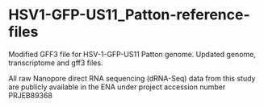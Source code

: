 # HSV1-GFP-US11_Patton-reference-files
Modified GFF3 file for HSV-1-GFP-US11 Patton genome. Updated genome, transcriptome and gff3 files.

All raw Nanopore direct RNA sequencing (dRNA-Seq) data from this study are publicly available in the ENA under project accession number PRJEB89368
